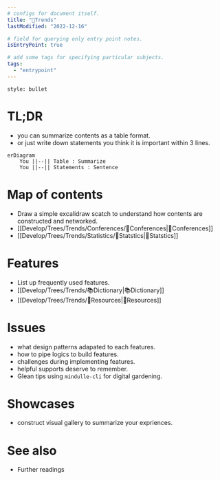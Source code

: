 ```yaml
---
# configs for document itself.
title: "🎉Trends"
lastModified: "2022-12-16"

# field for querying only entry point notes.
isEntryPoint: true

# add some tags for specifying particular subjects.
tags:
  - "entrypoint"
---
```

```toc
style: bullet
```

# TL;DR
- you can summarize contents as a table format.
- or just write down statements you think it is important within 3 lines.
```mermaid
erDiagram
	You ||--|| Table : Summarize
	You ||--|| Statements : Sentence
```


# Map of contents
- Draw a simple excalidraw scatch to understand how contents are constructed and networked.
- [[Develop/Trees/Trends/Conferences/🎉Conferences|🎉Conferences]]
- [[Develop/Trees/Trends/Statistics/🎉Statstics|🎉Statstics]]

# Features
- List up frequently used features.
- [[Develop/Trees/Trends/📚Dictionary|📚Dictionary]]
- [[Develop/Trees/Trends/🚚Resources|🚚Resources]]

# Issues
- what design patterns adapated to each features.
- how to pipe logics to build features.
- challenges during implementing features.
- helpful supports deserve to remember.
- Glean tips using `mindulle-cli` for digital gardening.

# Showcases
- construct visual gallery to summarize your expriences.

# See also
- Further readings